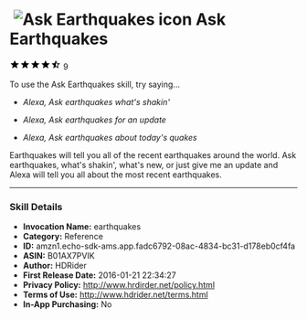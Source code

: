 # &nbsp;<img src="https://github.com/dale3h/alexa-skills-list/raw/master/skills/ask-earthquakes/B01AX7PVIK/app_icon" alt="Ask Earthquakes icon" width="36"> Ask Earthquakes
![4.7 stars](../../../images/ic_star_black_18dp_1x.png)![4.7 stars](../../../images/ic_star_black_18dp_1x.png)![4.7 stars](../../../images/ic_star_black_18dp_1x.png)![4.7 stars](../../../images/ic_star_black_18dp_1x.png)![4.7 stars](../../../images/ic_star_half_black_18dp_1x.png) 9

To use the Ask Earthquakes skill, try saying...

* *Alexa, Ask earthquakes what's shakin'*

* *Alexa, Ask earthquakes for an update*

* *Alexa, Ask earthquakes about today's quakes*

Earthquakes will tell you all of the recent earthquakes around the world. Ask earthquakes, what's shakin', what's new, or just give me an update and Alexa will tell you all about the most recent earthquakes.

***

### Skill Details

* **Invocation Name:** earthquakes
* **Category:** Reference
* **ID:** amzn1.echo-sdk-ams.app.fadc6792-08ac-4834-bc31-d178eb0cf4fa
* **ASIN:** B01AX7PVIK
* **Author:** HDRider
* **First Release Date:** 2016-01-21 22:34:27
* **Privacy Policy:** http://www.hrdirder.net/policy.html
* **Terms of Use:** http://www.hdrider.net/terms.html
* **In-App Purchasing:** No
